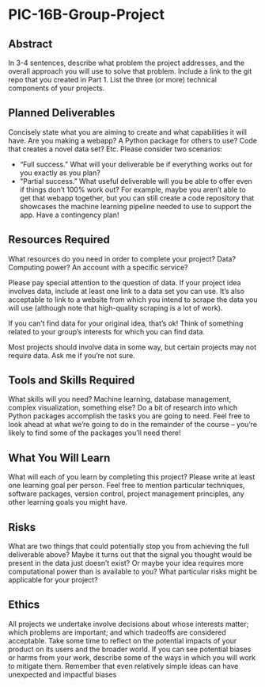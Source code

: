 # PIC-16B-Group-Project
## Abstract
In 3-4 sentences, describe what problem the project addresses, and the overall approach you will use to solve that problem. Include a link to the git repo that you created in Part 1. List the three (or more) technical components of your projects.

## Planned Deliverables
Concisely state what you are aiming to create and what capabilities it will have. Are you making a webapp? A Python package for others to use? Code that creates a novel data set? Etc. Please consider two scenarios:

- “Full success.” What will your deliverable be if everything works out for you exactly as you plan?
- “Partial success.” What useful deliverable will you be able to offer even if things don’t 100% work out? For example, maybe you aren’t able to get that webapp together, but you can still create a code repository that showcases the machine learning pipeline needed to use to support the app. Have a contingency plan!
 

## Resources Required
What resources do you need in order to complete your project? Data? Computing power? An account with a specific service?

Please pay special attention to the question of data. If your project idea involves data, include at least one link to a data set you can use. It’s also acceptable to link to a website from which you intend to scrape the data you will use (although note that high-quality scraping is a lot of work).

If you can’t find data for your original idea, that’s ok! Think of something related to your group’s interests for which you can find data.

Most projects should involve data in some way, but certain projects may not require data. Ask me if you’re not sure.

## Tools and Skills Required
What skills will you need? Machine learning, database management, complex visualization, something else? Do a bit of research into which Python packages accomplish the tasks you are going to need. Feel free to look ahead at what we’re going to do in the remainder of the course – you’re likely to find some of the packages you’ll need there!

## What You Will Learn
What will each of you learn by completing this project? Please write at least one learning goal per person. Feel free to mention particular techniques, software packages, version control, project management principles, any other learning goals you might have.

## Risks
What are two things that could potentially stop you from achieving the full deliverable above? Maybe it turns out that the signal you thought would be present in the data just doesn’t exist? Or maybe your idea requires more computational power than is available to you? What particular risks might be applicable for your project?

## Ethics
All projects we undertake involve decisions about whose interests matter; which problems are important; and which tradeoffs are considered acceptable. Take some time to reflect on the potential impacts of your product on its users and the broader world. If you can see potential biases or harms from your work, describe some of the ways in which you will work to mitigate them. Remember that even relatively simple ideas can have unexpected and impactful biases
